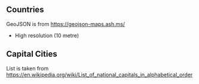 ## Countries

GeoJSON is from https://geojson-maps.ash.ms/
  - High resolution (10 metre)

## Capital Cities

List is taken from https://en.wikipedia.org/wiki/List_of_national_capitals_in_alphabetical_order
